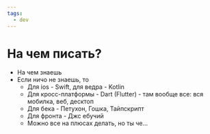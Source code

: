 ```yaml
---
tags:
  - dev
---
```


# На чем писать?

- На чем знаешь
- Если ничо не знаешь, то
    - Для ios - Swift, для ведра - Kotlin
    - Для кросс-платформы - Dart (Flutter) - там вообще все: вся мобилка, веб, десктоп
    - Для бека - Петухон, Гошка, Тайпскрипт
    - Для фронта - Джс ебучий
    - Можно все на плюсах делать, но ты че...

